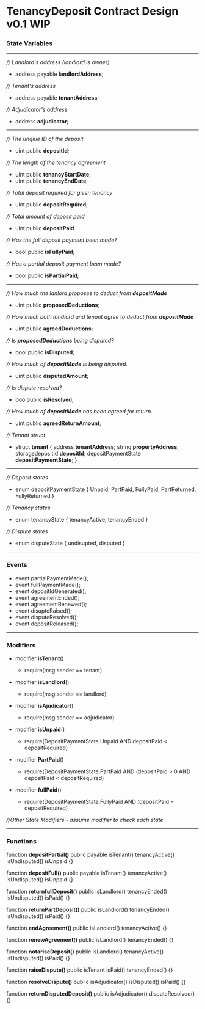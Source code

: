 # **TenancyDeposit** Contract Design **v0.1** **WIP**
### **State Variables**
---

*// Landlord's address (landlord is owner)*
* address payable **landlordAddress**;

*// Tenant's address*
* address payable **tenantAddress**;

*// Adjudicator's address*
* address **adjudicator**;
---
*// The unqiue ID of the deposit*
* uint public **depositId**;

*// The length of the tenancy agreement*
* uint public **tenancyStartDate**;
* uint public **tenancyEndDate**;

*// Total deposit required for given tenancy*
* uint public **depositRequired**;

*// Total amount of deposit paid*
* uint public **depositPaid**

*// Has the full deposit payment been made?*
* bool public **isFullyPaid**;

*// Has a partial deposit payment been made?*
* bool public **isPartialPaid**;
---
*// How much the lanlord proposes to deduct from **depositMade***
* uint public **proposedDeductions**;

*// How much both landlord and tenant agree to deduct from **depositMade***
* uint public **agreedDeductions**;

*// Is **proposedDeductions** being disputed?*
* bool public **isDisputed**;

*// How much of **depositMade** is being disputed.*
* uint public **disputedAmount**;

*// Is dispute resolved?*
* boo public **isResolved**;

*// How much of **depositMade** has been agreed for return.*
* uint public **agreedReturnAmount**;

*// Tenant struct*
* struct **tenant** { address **tenantAddress**; string **propertyAddress**; storagedepositId **depositId**; depositPaymentState **depositPaymentState**; } 

---
*// Deposit states*
* enum depositPaymentState {
    Unpaid, 
    PartPaid, 
    FullyPaid, 
    PartReturned, 
    FullyReturned
  }

*// Tenancy states*
* enum tenancyState {
    tenancyActive,
    tenancyEnded
  }

*// Dispute states*
* enum disputeState {
    undisupted,
    disputed
  }
---
### **Events**
* event partialPaymentMade();
* event fullPaymentMade();
* event depositIdGenerated();
* event agreementEnded();
* event agreementRenewed();
* event disupteRaised();
* event disputeResolved();
* event depositReleased();

---
### **Modifiers**
* modifier **isTenant**()
  * require(msg.sender == tenant)
* modifier **isLandlord**()
  * require(msg.sender == landlord)
* modifier **isAjudicator**()
  * require(msg.sender == adjudicator)
* modifier **isUnpaid**()
  * require(DepositPaymentState.Unpaid AND depositPaid < depositRequired)
* modifier **PartPaid**()
  * require(DepositPaymentState.PartPaid AND (depositPaid > 0 AND depositPaid < depositRequired)

* modifier **fullPaid**()
  * require(DepositPaymentState.FullyPaid AND (depositPaid = depositRequired)

*//Other State Modifiers - assume modifier to check each state*
 
 --- 
  ### **Functions**
function **depositPartial()** public payable isTenant() tenancyActive() isUndisputed() isUnpaid {}

function **depositFull()** public payable isTenant() tenancyActive() isUndisputed() isUnpaid {}

function **returnfullDeposit()** public isLandlord() tenancyEnded() isUndisputed() isPaid() {}

function **returnPartDeposit()** public isLandlord() tenancyEnded() isUndisputed() isPaid() {}

function **endAgreement()** public isLandlord() tenancyActive() {}

function **renewAgreement()** public isLandlord() tenancyEnded() {}

function **notariseDeposit()** public isLandlord() tenancyActive() isUndisputed() isPaid() {}

function **raiseDispute()** public isTenant isPaid() tenancyEnded() {}

function **resolveDispute()** public isAdjudicator() isDisputed() isPaid() {}

function **returnDisputedDeposit()** public isAdjudicator() disputeResolved() {}





